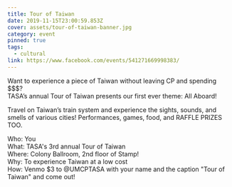 ```yaml
---
title: Tour of Taiwan
date: 2019-11-15T23:00:59.853Z
cover: assets/tour-of-taiwan-banner.jpg
category: event
pinned: true
tags:
  - cultural
link: https://www.facebook.com/events/541271669998383/
---
```

Want to experience a piece of Taiwan without leaving CP and spending $$$?\
TASA’s annual Tour of Taiwan presents our first ever theme: All Aboard!

Travel on Taiwan’s train system and experience the sights, sounds, and smells of various cities! Performances, games, food, and RAFFLE PRIZES TOO.

Who: You\
What: TASA's 3rd annual Tour of Taiwan\
Where: Colony Ballroom, 2nd floor of Stamp!\
Why: To experience Taiwan at a low cost\
How: Venmo $3 to @UMCPTASA with your name and the caption "Tour of Taiwan" and come out!